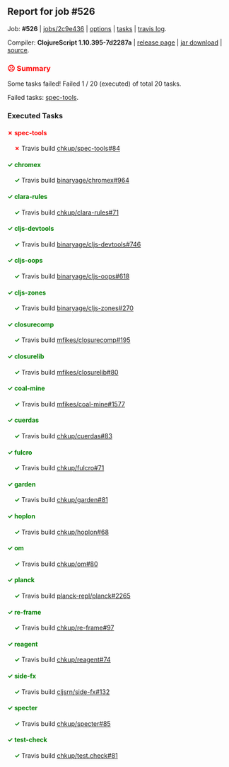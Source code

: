 ## Report for job #526

Job: **#526** | [jobs/2c9e436](https://github.com/cljs-oss/canary/commit/2c9e43679468164d1a302e0fcaf3333c2c847c28) | [options](options.edn) | [tasks](tasks.edn) | [travis log](https://travis-ci.org/cljs-oss/canary/builds/417875579).

Compiler: **ClojureScript 1.10.395-7d2287a** | [release page](https://github.com/cljs-oss/canary/releases/tag/r1.10.395-7d2287a) | [jar download](https://github.com/cljs-oss/canary/releases/download/r1.10.395-7d2287a/clojurescript-1.10.395-7d2287a.jar) | [source](https://github.com/mfikes/clojurescript/commit/7d2287a53210e0dbf216deb97373382b55f26611).

### <b style='color:red'>☹ Summary</b>

Some tasks failed! Failed 1 / 20 (executed) of total 20 tasks.

Failed tasks: [spec-tools](#-spec-tools).

### Executed Tasks

#### <b style='color:red'>&#x2717; spec-tools</b>
&nbsp;&nbsp;&nbsp;&nbsp;<b style='color:red'>&#x2717;</b> Travis build [chkup/spec-tools#84](https://travis-ci.org/chkup/spec-tools/builds/417876649)<br>

#### <b style='color:green'>&#x2713; chromex</b>
&nbsp;&nbsp;&nbsp;&nbsp;<b style='color:green'>&#x2713;</b> Travis build [binaryage/chromex#964](https://travis-ci.org/binaryage/chromex/builds/417876514)<br>

#### <b style='color:green'>&#x2713; clara-rules</b>
&nbsp;&nbsp;&nbsp;&nbsp;<b style='color:green'>&#x2713;</b> Travis build [chkup/clara-rules#71](https://travis-ci.org/chkup/clara-rules/builds/417876521)<br>

#### <b style='color:green'>&#x2713; cljs-devtools</b>
&nbsp;&nbsp;&nbsp;&nbsp;<b style='color:green'>&#x2713;</b> Travis build [binaryage/cljs-devtools#746](https://travis-ci.org/binaryage/cljs-devtools/builds/417876531)<br>

#### <b style='color:green'>&#x2713; cljs-oops</b>
&nbsp;&nbsp;&nbsp;&nbsp;<b style='color:green'>&#x2713;</b> Travis build [binaryage/cljs-oops#618](https://travis-ci.org/binaryage/cljs-oops/builds/417876533)<br>

#### <b style='color:green'>&#x2713; cljs-zones</b>
&nbsp;&nbsp;&nbsp;&nbsp;<b style='color:green'>&#x2713;</b> Travis build [binaryage/cljs-zones#270](https://travis-ci.org/binaryage/cljs-zones/builds/417876537)<br>

#### <b style='color:green'>&#x2713; closurecomp</b>
&nbsp;&nbsp;&nbsp;&nbsp;<b style='color:green'>&#x2713;</b> Travis build [mfikes/closurecomp#195](https://travis-ci.org/mfikes/closurecomp/builds/417876544)<br>

#### <b style='color:green'>&#x2713; closurelib</b>
&nbsp;&nbsp;&nbsp;&nbsp;<b style='color:green'>&#x2713;</b> Travis build [mfikes/closurelib#80](https://travis-ci.org/mfikes/closurelib/builds/417876550)<br>

#### <b style='color:green'>&#x2713; coal-mine</b>
&nbsp;&nbsp;&nbsp;&nbsp;<b style='color:green'>&#x2713;</b> Travis build [mfikes/coal-mine#1577](https://travis-ci.org/mfikes/coal-mine/builds/417876552)<br>

#### <b style='color:green'>&#x2713; cuerdas</b>
&nbsp;&nbsp;&nbsp;&nbsp;<b style='color:green'>&#x2713;</b> Travis build [chkup/cuerdas#83](https://travis-ci.org/chkup/cuerdas/builds/417876558)<br>

#### <b style='color:green'>&#x2713; fulcro</b>
&nbsp;&nbsp;&nbsp;&nbsp;<b style='color:green'>&#x2713;</b> Travis build [chkup/fulcro#71](https://travis-ci.org/chkup/fulcro/builds/417876560)<br>

#### <b style='color:green'>&#x2713; garden</b>
&nbsp;&nbsp;&nbsp;&nbsp;<b style='color:green'>&#x2713;</b> Travis build [chkup/garden#81](https://travis-ci.org/chkup/garden/builds/417876562)<br>

#### <b style='color:green'>&#x2713; hoplon</b>
&nbsp;&nbsp;&nbsp;&nbsp;<b style='color:green'>&#x2713;</b> Travis build [chkup/hoplon#68](https://travis-ci.org/chkup/hoplon/builds/417876564)<br>

#### <b style='color:green'>&#x2713; om</b>
&nbsp;&nbsp;&nbsp;&nbsp;<b style='color:green'>&#x2713;</b> Travis build [chkup/om#80](https://travis-ci.org/chkup/om/builds/417876610)<br>

#### <b style='color:green'>&#x2713; planck</b>
&nbsp;&nbsp;&nbsp;&nbsp;<b style='color:green'>&#x2713;</b> Travis build [planck-repl/planck#2265](https://travis-ci.org/planck-repl/planck/builds/417876656)<br>

#### <b style='color:green'>&#x2713; re-frame</b>
&nbsp;&nbsp;&nbsp;&nbsp;<b style='color:green'>&#x2713;</b> Travis build [chkup/re-frame#97](https://travis-ci.org/chkup/re-frame/builds/417876583)<br>

#### <b style='color:green'>&#x2713; reagent</b>
&nbsp;&nbsp;&nbsp;&nbsp;<b style='color:green'>&#x2713;</b> Travis build [chkup/reagent#74](https://travis-ci.org/chkup/reagent/builds/417876585)<br>

#### <b style='color:green'>&#x2713; side-fx</b>
&nbsp;&nbsp;&nbsp;&nbsp;<b style='color:green'>&#x2713;</b> Travis build [cljsrn/side-fx#132](https://travis-ci.org/cljsrn/side-fx/builds/417876605)<br>

#### <b style='color:green'>&#x2713; specter</b>
&nbsp;&nbsp;&nbsp;&nbsp;<b style='color:green'>&#x2713;</b> Travis build [chkup/specter#85](https://travis-ci.org/chkup/specter/builds/417876598)<br>

#### <b style='color:green'>&#x2713; test-check</b>
&nbsp;&nbsp;&nbsp;&nbsp;<b style='color:green'>&#x2713;</b> Travis build [chkup/test.check#81](https://travis-ci.org/chkup/test.check/builds/417876616)<br>